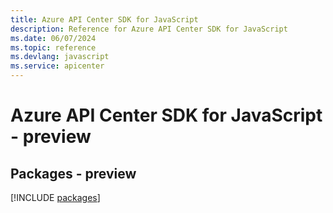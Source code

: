 ```yaml
---
title: Azure API Center SDK for JavaScript
description: Reference for Azure API Center SDK for JavaScript
ms.date: 06/07/2024
ms.topic: reference
ms.devlang: javascript
ms.service: apicenter
---
```

# Azure API Center SDK for JavaScript - preview
## Packages - preview
[!INCLUDE [packages](api-center-index.md)]